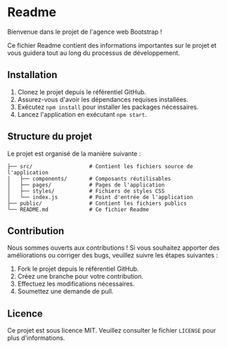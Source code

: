 # Readme

Bienvenue dans le projet de l'agence web Bootstrap !

Ce fichier Readme contient des informations importantes sur le projet et vous guidera tout au long du processus de développement.

## Installation

1. Clonez le projet depuis le référentiel GitHub.
2. Assurez-vous d'avoir les dépendances requises installées.
3. Exécutez `npm install` pour installer les packages nécessaires.
4. Lancez l'application en exécutant `npm start`.

## Structure du projet

Le projet est organisé de la manière suivante :

```
├── src/                  # Contient les fichiers source de l'application
│   ├── components/       # Composants réutilisables
│   ├── pages/            # Pages de l'application
│   ├── styles/           # Fichiers de styles CSS
│   └── index.js          # Point d'entrée de l'application
├── public/               # Contient les fichiers publics
└── README.md             # Ce fichier Readme
```

## Contribution

Nous sommes ouverts aux contributions ! Si vous souhaitez apporter des améliorations ou corriger des bugs, veuillez suivre les étapes suivantes :

1. Fork le projet depuis le référentiel GitHub.
2. Créez une branche pour votre contribution.
3. Effectuez les modifications nécessaires.
4. Soumettez une demande de pull.

## Licence

Ce projet est sous licence MIT. Veuillez consulter le fichier `LICENSE` pour plus d'informations.

